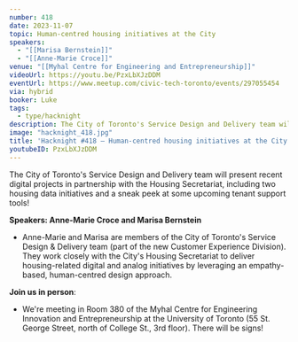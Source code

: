 ```yaml
---
number: 418
date: 2023-11-07
topic: Human-centred housing initiatives at the City
speakers:
  - "[[Marisa Bernstein]]"
  - "[[Anne-Marie Croce]]"
venue: "[[Myhal Centre for Engineering and Entrepreneurship]]"
videoUrl: https://youtu.be/PzxLbXJzDDM
eventUrl: https://www.meetup.com/civic-tech-toronto/events/297055454
via: hybrid
booker: Luke
tags:
  - type/hacknight
description: The City of Toronto's Service Design and Delivery team will present recent digital projects in partnership with the Housing Secretariat, including two housing data initiatives and a sneak peek at some upcoming tenant support tools!
image: "hacknight_418.jpg"
title: 'Hacknight #418 – Human-centred housing initiatives at the City'
youtubeID: PzxLbXJzDDM
---
```


The City of Toronto's Service Design and Delivery team will present recent digital projects in partnership with the Housing Secretariat, including two housing data initiatives and a sneak peek at some upcoming tenant support tools!

**Speakers: Anne-Marie Croce and Marisa Bernstein**

* Anne-Marie and Marisa are members of the City of Toronto's Service Design & Delivery team (part of the new Customer Experience Division). They work closely with the City's Housing Secretariat to deliver housing-related digital and analog initiatives by leveraging an empathy-based, human-centred design approach.

**Join us in person**:

* We're meeting in Room 380 of the Myhal Centre for Engineering Innovation and Entrepreneurship at the University of Toronto (55 St. George Street, north of College St., 3rd floor). There will be signs!

